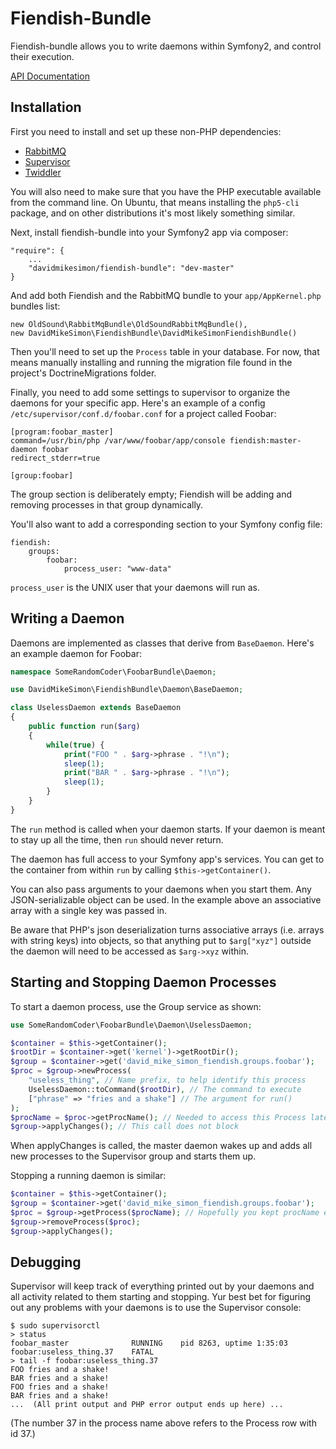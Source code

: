 # Fiendish-Bundle

Fiendish-bundle allows you to write daemons within Symfony2, and control their
execution.

[API Documentation](http://davidmikesimon.github.com/fiendish-bundle/annotated.html)

## Installation

First you need to install and set up these non-PHP dependencies:
* [RabbitMQ](http://www.rabbitmq.com)
* [Supervisor](http://supervisord.org/)
* [Twiddler](https://github.com/mnaberez/supervisor_twiddler)

You will also need to make sure that you have the PHP executable
available from the command line. On Ubuntu, that means installing
the `php5-cli` package, and on other distributions it's most
likely something similar.

Next, install fiendish-bundle into your Symfony2 app via composer:
    
    "require": {
        ...
        "davidmikesimon/fiendish-bundle": "dev-master"
    }

And add both Fiendish and the RabbitMQ bundle to your `app/AppKernel.php`
bundles list:
    
    new OldSound\RabbitMqBundle\OldSoundRabbitMqBundle(),
    new DavidMikeSimon\FiendishBundle\DavidMikeSimonFiendishBundle()

Then you'll need to set up the `Process` table in your database. For now,
that means manually installing and running the migration file
found in the project's DoctrineMigrations folder.

Finally, you need to add some settings to supervisor to organize
the daemons for your specific app. Here's an example of a config
`/etc/supervisor/conf.d/foobar.conf` for a project called Foobar:

    [program:foobar_master]
    command=/usr/bin/php /var/www/foobar/app/console fiendish:master-daemon foobar
    redirect_stderr=true

    [group:foobar]

The group section is deliberately empty; Fiendish will
be adding and removing processes in that group dynamically.

You'll also want to add a corresponding section to your Symfony
config file:

    fiendish:
        groups:
            foobar:
                process_user: "www-data" 

`process_user` is the UNIX user that your daemons will run as.

## Writing a Daemon

Daemons are implemented as classes that derive from `BaseDaemon`.
Here's an example daemon for Foobar:

```php
namespace SomeRandomCoder\FoobarBundle\Daemon;

use DavidMikeSimon\FiendishBundle\Daemon\BaseDaemon;

class UselessDaemon extends BaseDaemon
{
    public function run($arg)
    {
        while(true) {
            print("FOO " . $arg->phrase . "!\n");
            sleep(1);
            print("BAR " . $arg->phrase . "!\n");
            sleep(1);
        }
    }
}
```

The `run` method is called when your daemon starts. If your daemon is
meant to stay up all the time, then `run` should never return.

The daemon has full access to your Symfony app's services. You can get
to the container from within `run` by calling `$this->getContainer()`.

You can also pass arguments to your daemons when you start them. Any
JSON-serializable object can be used. In the example above an associative
array with a single key was passed in.

Be aware that PHP's json deserialization turns associative arrays
(i.e. arrays with string keys) into objects, so that anything put to `$arg["xyz"]`
outside the daemon will need to be accessed as `$arg->xyz` within.

## Starting and Stopping Daemon Processes

To start a daemon process, use the Group service as shown:

```php
use SomeRandomCoder\FoobarBundle\Daemon\UselessDaemon;

$container = $this->getContainer();
$rootDir = $container->get('kernel')->getRootDir();
$group = $container->get('david_mike_simon_fiendish.groups.foobar');
$proc = $group->newProcess(
    "useless_thing", // Name prefix, to help identify this process
    UselessDaemon::toCommand($rootDir), // The command to execute
    ["phrase" => "fries and a shake"] // The argument for run()
);
$procName = $proc->getProcName(); // Needed to access this Process later
$group->applyChanges(); // This call does not block
```

When applyChanges is called, the master daemon wakes up and
adds all new processes to the Supervisor group and starts
them up.

Stopping a running daemon is similar:

```php
$container = $this->getContainer();
$group = $container->get('david_mike_simon_fiendish.groups.foobar');
$proc = $group->getProcess($procName); // Hopefully you kept procName earlier...
$group->removeProcess($proc);
$group->applyChanges();

```

## Debugging

Supervisor will keep track of everything printed out by your daemons
and all activity related to them starting and stopping.
Yur best bet for figuring out any problems with your daemons
is to use the Supervisor console:

    $ sudo supervisorctl
    > status
    foobar_master              RUNNING    pid 8263, uptime 1:35:03
    foobar:useless_thing.37    FATAL
    > tail -f foobar:useless_thing.37
    FOO fries and a shake!
    BAR fries and a shake!
    FOO fries and a shake!
    BAR fries and a shake!
    ...  (All print output and PHP error output ends up here) ...

(The number 37 in the process name above refers to the Process row
with id 37.)
